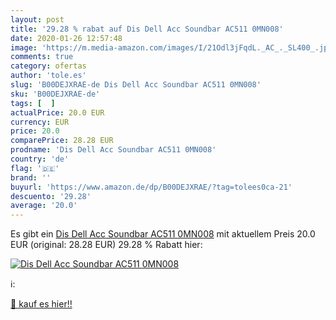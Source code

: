 ```yaml
---
layout: post
title: '29.28 % rabat auf Dis Dell Acc Soundbar AC511 0MN008'
date: 2020-01-26 12:57:48
image: 'https://m.media-amazon.com/images/I/21Odl3jFqdL._AC_._SL400_.jpg'
comments: true
category: ofertas
author: 'tole.es'
slug: 'B00DEJXRAE-de Dis Dell Acc Soundbar AC511 0MN008'
sku: 'B00DEJXRAE-de'
tags: [  ]
actualPrice: 20.0 EUR
currency: EUR
price: 20.0
comparePrice: 28.28 EUR
prodname: 'Dis Dell Acc Soundbar AC511 0MN008'
country: 'de'
flag: '🇩🇪'
brand: ''
buyurl: 'https://www.amazon.de/dp/B00DEJXRAE/?tag=tolees0ca-21'
descuento: '29.28'
average: '20.0'
---
```


Es gibt ein [Dis Dell Acc Soundbar AC511 0MN008](https://www.amazon.de/dp/B00DEJXRAE/?tag=tolees0ca-21) mit aktuellem Preis 20.0 EUR (original: 28.28 EUR) 29.28 % Rabatt hier:

[![Dis Dell Acc Soundbar AC511 0MN008](https://m.media-amazon.com/images/I/21Odl3jFqdL._AC_._SL400_.jpg)](https://www.amazon.de/dp/B00DEJXRAE/?tag=tolees0ca-21)

ℹ️:


[🛒 kauf es hier!!](https://www.amazon.de/dp/B00DEJXRAE/?tag=tolees0ca-21)
